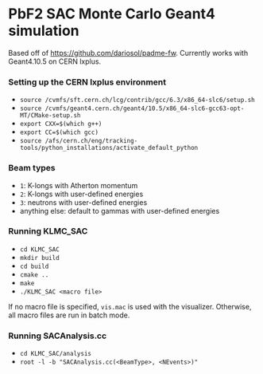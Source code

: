 # PbF2 SAC Monte Carlo Geant4 simulation

Based off of https://github.com/dariosol/padme-fw.
Currently works with Geant4.10.5 on CERN lxplus. 

### Setting up the CERN lxplus environment

- `source /cvmfs/sft.cern.ch/lcg/contrib/gcc/6.3/x86_64-slc6/setup.sh`
- `source /cvmfs/geant4.cern.ch/geant4/10.5/x86_64-slc6-gcc63-opt-MT/CMake-setup.sh`
- `export CXX=$(which g++)`
- `export CC=$(which gcc)`
- `source /afs/cern.ch/eng/tracking-tools/python_installations/activate_default_python`

### Beam types

- `1`: K-longs with Atherton momentum
- `2`: K-longs with user-defined energies
- `3`: neutrons with user-defined energies
- anything else: default to gammas with user-defined energies

### Running KLMC_SAC

- `cd KLMC_SAC`
- `mkdir build`
- `cd build`
- `cmake ..`
- `make`
- `./KLMC_SAC <macro file>`

If no macro file is specified, `vis.mac` is used with the visualizer.
Otherwise, all macro files are run in batch mode. 

### Running SACAnalysis.cc

- `cd KLMC_SAC/analysis`
- `root -l -b "SACAnalysis.cc(<BeamType>, <NEvents>)"`

